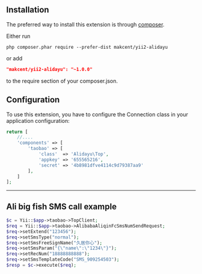 Installation
------------

The preferred way to install this extension is through [composer](http://getcomposer.org/download/).

Either run

```
php composer.phar require --prefer-dist makcent/yii2-alidayu
```

or add

```json
"makcent/yii2-alidayu": "~1.0.0"
```

to the require section of your composer.json.


Configuration
-------------

To use this extension, you have to configure the Connection class in your application configuration:

```php
return [
    //....
    'components' => [
        'taobao' => [
            'class'  =>	'Alidayu\Top',
            'appkey' =>	'655565216',
            'secret' =>	'4b8981dfve4114c9d79387aa9'
        ],
    ]
];
```

-------
Ali big fish SMS call example
-------  
```php
$c = Yii::$app->taobao->TopClient;
$req = Yii::$app->taobao->AlibabaAliqinFcSmsNumSendRequest;
$req->setExtend("123456");
$req->setSmsType("normal");
$req->setSmsFreeSignName("久居你心");
$req->setSmsParam("{\"name\":\"1234\"}");
$req->setRecNum("18888888888");
$req->setSmsTemplateCode("SMS_909254503");
$resp = $c->execute($req);
```
